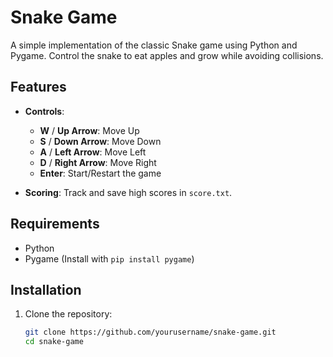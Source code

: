# Snake Game

A simple implementation of the classic Snake game using Python and Pygame. Control the snake to eat apples and grow while avoiding collisions.

## Features

- **Controls**: 
  - **W** / **Up Arrow**: Move Up
  - **S** / **Down Arrow**: Move Down
  - **A** / **Left Arrow**: Move Left
  - **D** / **Right Arrow**: Move Right
  - **Enter**: Start/Restart the game

- **Scoring**: Track and save high scores in `score.txt`.

## Requirements

- Python
- Pygame (Install with `pip install pygame`)

## Installation

1. Clone the repository:
   ```bash
   git clone https://github.com/yourusername/snake-game.git
   cd snake-game
